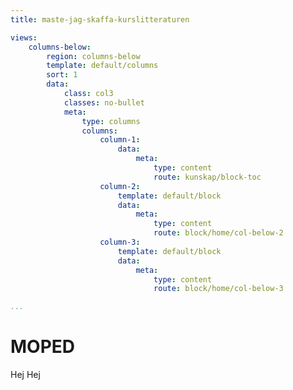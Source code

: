 ```yaml
---
title: maste-jag-skaffa-kurslitteraturen

views: 
    columns-below:
        region: columns-below
        template: default/columns
        sort: 1
        data:
            class: col3
            classes: no-bullet
            meta:
                type: columns
                columns:
                    column-1:
                        data:
                            meta:
                                type: content
                                route: kunskap/block-toc
                    column-2:
                        template: default/block
                        data:
                            meta:
                                type: content
                                route: block/home/col-below-2
                    column-3:
                        template: default/block
                        data:
                            meta:
                                type: content
                                route: block/home/col-below-3

...
```

MOPED 
=====


Hej Hej
